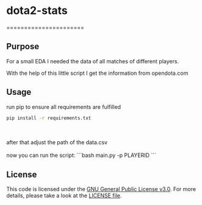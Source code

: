 # dota2-stats
======================

## Purpose
For a small EDA I needed the data of all matches of different players.<p>
With the help of this little script I get the information from opendota.com

## Usage
run pip to ensure all requirements are fulfilled
 
```bash
pip install -r requirements.txt
```
</br>
</br>
after that adjust the path of the data.csv
</br>
</br>
now you can run the script:
```bash
main.py -p PLAYERID
```

## License
This code is licensed under the [GNU General Public License v3.0](https://choosealicense.com/licenses/gpl-3.0/). 
For more details, please take a look at the [LICENSE file](https://github.com/argv1/dota2-stats/blob/master/LICENSE).

